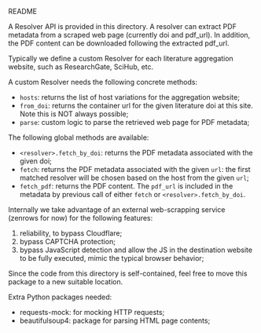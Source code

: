 README

A Resolver API is provided in this directory. A resolver can extract PDF metadata from a scraped web page (currently doi and pdf_url). In addition, the PDF content can be downloaded following the extracted pdf_url.

Typically we define a custom Resolver for each literature aggregation website, such as ResearchGate, SciHub, etc.

A custom Resolver needs the following concrete methods:
* `hosts`: returns the list of host variations for the aggregation website;
* `from_doi`: returns the container url for the given literature doi at this site. Note this is NOT always possible;
* `parse`: custom logic to parse the retrieved web page for PDF metadata;

The following global methods are available:
* `<resolver>.fetch_by_doi`: returns the PDF metadata associated with the given doi;
* `fetch`: returns the PDF metadata associated with the given `url`: the first matched resolver will be chosen based on the host from the given `url`;
* `fetch_pdf`: returns the PDF content. The `pdf_url` is included in the metadata by previous call of either `fetch` or `<resolver>.fetch_by_doi`.

Internally we take advantage of an external web-scrapping service (zenrows for now) for the following features:
1. reliability, to bypass Cloudflare;
2. bypass CAPTCHA protection;
3. bypass JavaScript detection and allow the JS in the destination website to be fully executed, mimic the typical browser behavior;

Since the code from this directory is self-contained, feel free to move this package to a new suitable location.

Extra Python packages needed:
* requests-mock: for mocking HTTP requests;
* beautifulsoup4: package for parsing HTML page contents;